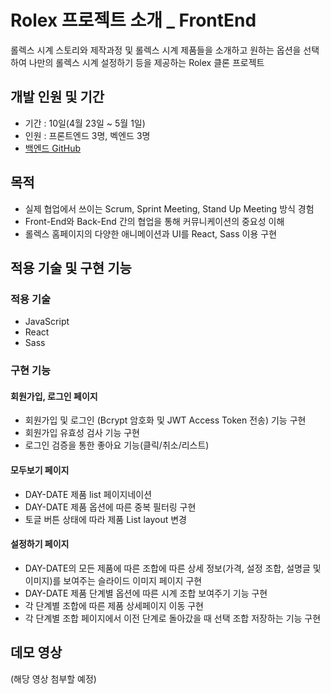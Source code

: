 # Rolex 프로젝트 소개 _ FrontEnd

롤렉스 시계 스토리와 제작과정 및 롤렉스 시계 제품들을 소개하고 원하는 옵션을 선택하여 나만의 롤렉스 시계 설정하기 등을 제공하는 Rolex 클론 프로젝트



## 개발 인원 및 기간

- 기간 : 10일(4월 23일 ~ 5월 1일)
- 인원 : 프론트엔드 3명, 벡엔드 3명
- [백엔드 GitHub](https://github.com/wecode-bootcamp-korea/Rolex-backend)



## 목적

- 실제 협업에서 쓰이는 Scrum, Sprint Meeting, Stand Up Meeting 방식 경험
- Front-End와 Back-End 간의 협업을 통해 커뮤니케이션의 중요성 이해
- 롤렉스 홈페이지의 다양한 애니메이션과 UI를 React, Sass 이용 구현



## 적용 기술 및 구현 기능

### 적용 기술

- JavaScript
- React
- Sass



### 구현 기능

#### 회원가입, 로그인 페이지

- 회원가입 및 로그인 (Bcrypt 암호화 및 JWT Access Token 전송) 기능 구현
- 회원가입 유효성 검사 기능 구현
- 로그인 검증을 통한 좋아요 기능(클릭/취소/리스트)

#### 모두보기 페이지

- DAY-DATE 제품 list 페이지네이션
- DAY-DATE 제품 옵션에 따른 중복 필터링 구현
- 토글 버튼 상태에 따라 제품 List layout 변경

#### 설정하기 페이지

- DAY-DATE의 모든 제품에 따른 조합에 따른 상세 정보(가격, 설정 조합, 설명글 및 이미지)를 보여주는 슬라이드 이미지 페이지 구현
- DAY-DATE 제품 단계별 옵션에 따른 시계 조합 보여주기 기능 구현
- 각 단계별 조합에 따른 제품 상세페이지 이동 구현
- 각 단계별 조합 페이지에서 이전 단계로 돌아갔을 때 선택 조합 저장하는 기능 구현





## 데모 영상

(해당 영상 첨부할 예정)

